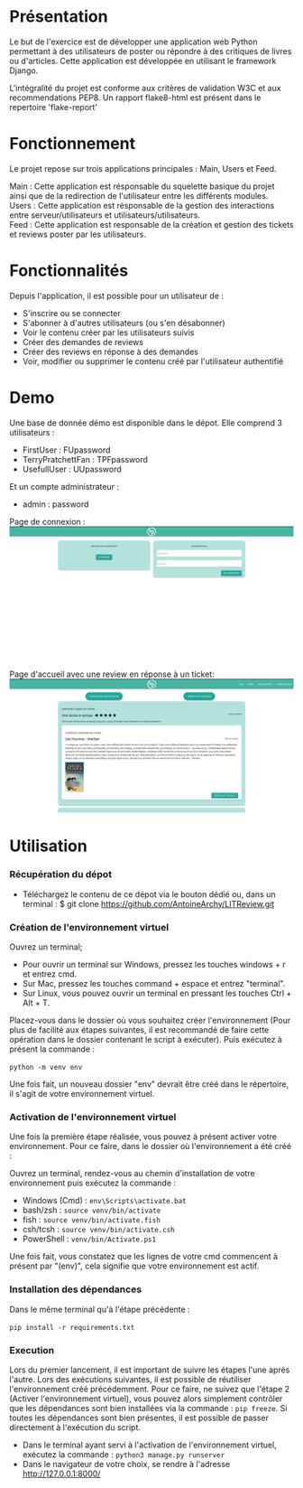 # Présentation
Le but de l'exercice est de développer une application web Python permettant à des utilisateurs de poster ou répondre à des critiques de livres ou d'articles.
Cette application est développée en utilisant le framework Django.

L'intégralité du projet est conforme aux critères de validation W3C et aux recommendations PEP8. 
Un rapport flake8-html est présent dans le repertoire 'flake-report'

# Fonctionnement 
Le projet repose sur trois applications principales : Main, Users et Feed.

Main : Cette application est résponsable du squelette basique du projet ainsi que de la redirection de l'utilisateur entre les différents modules.  
Users : Cette application est résponsable de la gestion des interactions entre serveur/utilisateurs et utilisateurs/utilisateurs.  
Feed : Cette application est responsable de la création et gestion des tickets et reviews poster par les utilisateurs.  

# Fonctionnalités
Depuis l'application, il est possible pour un utilisateur de : 
- S'inscrire ou se connecter
- S'abonner à d'autres utilisateurs (ou s'en désabonner)
- Voir le contenu créer par les utilisateurs suivis
- Créer des demandes de reviews
- Créer des reviews en réponse à des demandes 
- Voir, modifier ou supprimer le contenu créé par l'utilisateur authentifié 

# Demo
Une base de donnée démo est disponible dans le dépot. 
Elle comprend 3 utilisateurs : 
- FirstUser : FUpassword
- TerryPratchettFan : TPFpassword
- UsefullUser : UUpassword

Et un compte administrateur :
- admin : password

Page de connexion :
![img_1.png](git_media/img_1.png)

Page d'accueil avec une review en réponse à un ticket:
![img.png](git_media/img.png)
# Utilisation

### Récupération du dépot 
- Téléchargez le contenu de ce dépot via le bouton dédié ou, dans un terminal : $ git clone https://github.com/AntoineArchy/LITReview.git

### Création de l'environnement virtuel
Ouvrez un terminal; 

- Pour ouvrir un terminal sur Windows, pressez  les touches windows + r et entrez cmd.
- Sur Mac, pressez les touches command + espace et entrez "terminal".
- Sur Linux, vous pouvez ouvrir un terminal en pressant les touches Ctrl + Alt + T.

Placez-vous dans le dossier où vous souhaitez créer l'environnement (Pour plus de facilité aux étapes suivantes, il est recommandé de faire cette opération dans le dossier contenant le script à exécuter). Puis exécutez à présent la commande : 

`python -m venv env
`

Une fois fait, un nouveau dossier "env" devrait être créé dans le répertoire, il s'agit de votre environnement virtuel.

### Activation de l'environnement virtuel
Une fois la première étape réalisée, vous pouvez à présent activer votre environnement.
Pour ce faire, dans le dossier où l'environnement a été créé :


Ouvrez un terminal, rendez-vous au chemin d'installation de votre environnement puis exécutez la commande : 

- Windows (Cmd) : `env\Scripts\activate.bat`
- bash/zsh : `source venv/bin/activate`
- fish : `source venv/bin/activate.fish`
- csh/tcsh : `source venv/bin/activate.csh`
- PowerShell : `venv/bin/Activate.ps1`

Une fois fait, vous constatez que les lignes de votre cmd commencent à présent par "(env)", cela signifie que votre environnement est actif.

### Installation des dépendances
Dans le même terminal qu'à l'étape précédente :

`pip install -r requirements.txt`

### Execution 
Lors du premier lancement, il est important de suivre les étapes l'une après l'autre. Lors des exécutions suivantes, il est possible de réutiliser l'environnement créé précédemment. Pour ce faire, ne suivez que l'étape 2 (Activer l'environnement virtuel), vous pouvez alors simplement contrôler que les dépendances sont bien installées via la commande : `pip freeze`. Si toutes les dépendances sont bien présentes, il est possible de passer directement à l'exécution du script.

- Dans le terminal ayant servi à l'activation de l'environnement virtuel, exécutez la commande :
`python3 manage.py runserver`
- Dans le navigateur de votre choix, se rendre à l'adresse http://127.0.0.1:8000/

